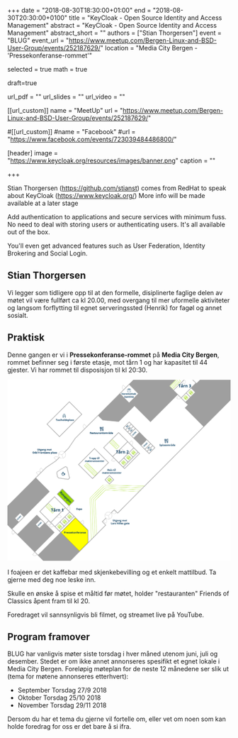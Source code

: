 +++
date = "2018-08-30T18:30:00+01:00"
end = "2018-08-30T20:30:00+0100"
title = "KeyCloak - Open Source Identity and Access Management"
abstract = "KeyCloak - Open Source Identity and Access Management"
abstract_short = ""
authors = ["Stian Thorgersen"]
event = "BLUG"
event_url = "https://www.meetup.com/Bergen-Linux-and-BSD-User-Group/events/252187629/"
location = "Media City Bergen - 'Pressekonferanse-rommet'"

selected = true
math = true

draft=true

url_pdf = ""
url_slides = ""
url_video = ""


[[url_custom]]
name = "MeetUp"
url = "https://www.meetup.com/Bergen-Linux-and-BSD-User-Group/events/252187629/"


#[[url_custom]]
#name = "Facebook"
#url = "https://www.facebook.com/events/723039484486800/"

[header]
image = "https://www.keycloak.org/resources/images/banner.png"
caption = ""

+++

Stian Thorgersen (https://github.com/stianst) comes from RedHat to speak about KeyCloak (https://www.keycloak.org/)
More info will be made available at a later stage

Add authentication to applications and secure services with minimum fuss. No need to deal with storing users or authenticating users. It's all available out of the box.

You'll even get advanced features such as User Federation, Identity Brokering and Social Login.

## Stian Thorgersen




Vi legger som tidligere opp til at den formelle, disiplinerte faglige
delen av møtet vil være fullført ca kl 20.00, med overgang til mer
uformelle aktiviteter og langsom forflytting til egnet serveringssted
(Henrik) for fagøl og annet sosialt.


<!--
## Video

<div class="video"><iframe src="https://www.youtube.com/embed/jmj3zLXai-4" frameborder="0" allowfullscreen></iframe></div>
-->
## Praktisk
Denne gangen er vi i **Pressekonferanse-rommet** på **Media City Bergen**, rommet befinner seg i første etasje, mot tårn 1 og har kapasitet til 44 gjester. Vi har rommet til disposisjon til kl 20:30. 

!["Kart over MCB"](/img/mcb_kart.png "Map")

I foajeen er det kaffebar med skjenkebevilling og et enkelt mattilbud. Ta gjerne med deg noe leske inn.

Skulle en ønske å spise et måltid før møtet, holder "restauranten" Friends of Classics åpent fram til kl 20.

Foredraget vil sannsynligvis bli filmet, og streamet live på YouTube.

## Program framover

BLUG har vanligvis møter siste torsdag i hver måned utenom juni, juli
og desember. Stedet er om ikke annet annonseres spesifikt et egnet
lokale i Media City Bergen. Foreløpig møteplan for de neste 12
månedene ser slik ut (tema for møtene annonseres etterhvert):

* September Torsdag 27/9 2018
* Oktober Torsdag 25/10 2018
* November Torsdag 29/11 2018

Dersom du har et tema du gjerne vil fortelle om, eller vet om noen som kan holde foredrag for oss er det bare å si ifra.


<!-- test -->
